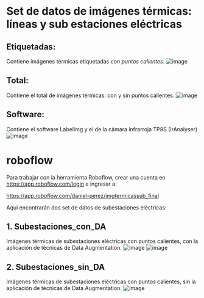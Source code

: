 # Set de datos de imágenes térmicas: líneas y sub estaciones eléctricas

## Etiquetadas:
Contiene  imágenes térmicas etiquetadas *con puntos calientes*.
![image](https://user-images.githubusercontent.com/16355783/164792500-6d82a118-30cd-4bca-be7f-33f45789bb74.png)

## Total:
Contiene el total de imágenes térmicas: con y sin puntos calientes.
![image](https://user-images.githubusercontent.com/16355783/164792555-7a155562-ebde-482f-81da-ab6c518bd879.png)

## Software:
Contiene el software LabelImg y el de la cámara infrarroja TP8S (IrAnalyser)
![image](https://user-images.githubusercontent.com/16355783/164792390-e4d06785-b0de-4662-90c1-dfbea57594bb.png)



# roboflow
Para trabajar con la herramienta Roboflow, crear una cuenta en https://app.roboflow.com/login e ingresar a:

https://app.roboflow.com/daniel-perez/imgtermicassub_final

Aquí encontrarán dos set de datos de subestaciones eléctricas:
## 1. Subestaciones_con_DA
Imágenes térmicas de subestaciones eléctricas con puntos calientes, con la aplicación de técnicas de Data Augmentation.
![image](https://user-images.githubusercontent.com/16355783/164792141-918d422e-6660-46d5-a3e4-895fbab3d158.png)
![image](https://user-images.githubusercontent.com/16355783/164792332-bb6fa0b3-299a-4909-8f39-0eaea3f29aa3.png)


## 2. Subestaciones_sin_DA
Imágenes térmicas de subestaciones eléctricas con puntos calientes, sin la aplicación de técnicas de Data Augmentation.
![image](https://user-images.githubusercontent.com/16355783/164792226-36d61b2a-6736-402c-875f-f44520810111.png)
